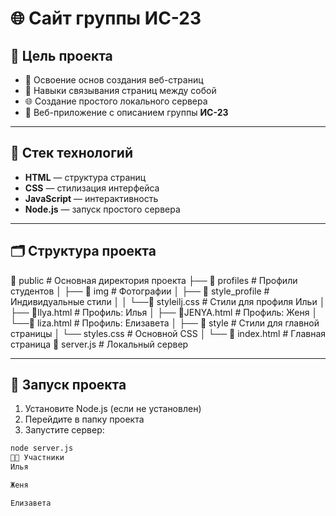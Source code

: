 # 🌐 Сайт группы ИС-23

## 🎯 Цель проекта

- 🧱 Освоение основ создания веб-страниц
- 🔗 Навыки связывания страниц между собой
- 🌐 Создание простого локального сервера
- 👥 Веб-приложение с описанием группы **ИС-23**

---

## 🧰 Стек технологий

- **HTML** — структура страниц
- **CSS** — стилизация интерфейса
- **JavaScript** — интерактивность
- **Node.js** — запуск простого сервера

---

## 🗂️ Структура проекта
📁 public # Основная директория проекта
├── 📁 profiles # Профили студентов
│ ├── 📁 img # Фотографии
│ ├── 📁 style_profile # Индивидуальные стили
│ │ └──📄 styleilj.css # Стили для профиля Ильи
│ ├── 📄Ilya.html # Профиль: Илья
│ ├── 📄JENYA.html # Профиль: Женя
│ └──📄 liza.html # Профиль: Елизавета
│
├── 📁 style # Стили для главной страницы
│ └── styles.css # Основной CSS
│
└── 📄 index.html # Главная страница
📄 server.js # Локальный сервер

---

## 🚀 Запуск проекта

1. Установите Node.js (если не установлен)
2. Перейдите в папку проекта
3. Запустите сервер:

```bash
node server.js
👨‍🎓 Участники
Илья

Женя

Елизавета
